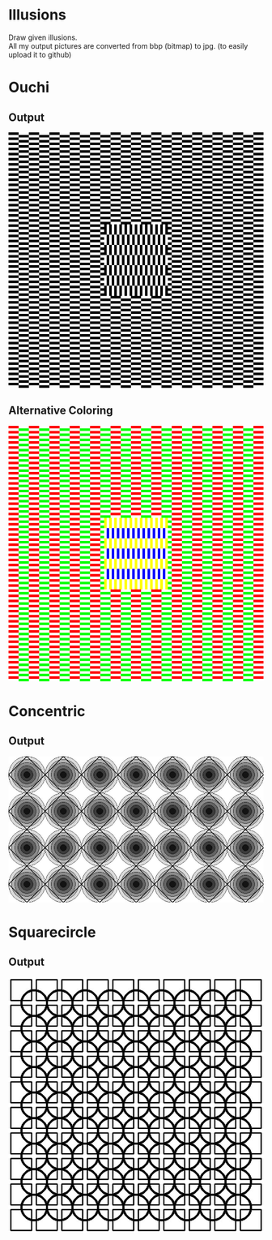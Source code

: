 # Illusions
Draw given illusions.  
All my output pictures are converted from bbp (bitmap) to jpg. (to easily upload it to github)

# Ouchi
## Output 
![Output Ouchi](./ouchi.jpg)
## Alternative Coloring
![Alternative Ouchi](./alt-ouchi.jpg)
# Concentric
## Output
![Output Concentric](./concentric.jpg)
# Squarecircle
## Output
![Output Squarecircle](./squarecircle.jpg)

